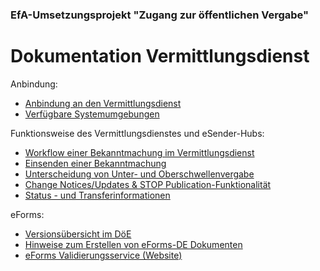 ### EfA-Umsetzungsprojekt "Zugang zur öffentlichen Vergabe"
# Dokumentation Vermittlungsdienst
Anbindung:
  - [Anbindung an den Vermittlungsdienst](ConnectionToMediator.md)
  - [Verfügbare Systemumgebungen](Development_environments.md)

Funktionsweise des Vermittlungsdienstes und eSender-Hubs: 
- [Workflow einer Bekanntmachung im Vermittlungsdienst](Workflow.md)
- [Einsenden einer Bekanntmachung](/documentation/send_notice.md)
- [Unterscheidung von Unter- und Oberschwellenvergabe](/documentation/Ober-oder_unterschwellenvergabe.md)
- [Change Notices/Updates & STOP Publication-Funktionalität](/documentation/STOPupdatechangenotices.md)
- [Status - und Transferinformationen](Status_information.md)


eForms: 
- [Versionsübersicht im DöE](eForms_support.md)
- [Hinweise zum Erstellen von eForms-DE Dokumenten](eForms_Erstellung.md)
- [eForms Validierungsservice (Website)](Validator.md)


<br><br>
